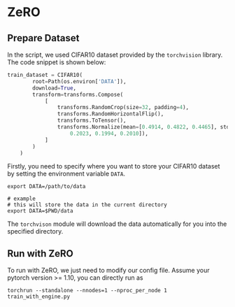 # ZeRO

## Prepare Dataset

In the script, we used CIFAR10 dataset provided by the `torchvision` library. The code snippet is shown below:

```python
train_dataset = CIFAR10(
        root=Path(os.environ['DATA']),
        download=True,
        transform=transforms.Compose(
            [
                transforms.RandomCrop(size=32, padding=4),
                transforms.RandomHorizontalFlip(),
                transforms.ToTensor(),
                transforms.Normalize(mean=[0.4914, 0.4822, 0.4465], std=[
                    0.2023, 0.1994, 0.2010]),
            ]
        )
    )
```

Firstly, you need to specify where you want to store your CIFAR10 dataset by setting the environment variable `DATA`. 

```shell
export DATA=/path/to/data

# example
# this will store the data in the current directory
export DATA=$PWD/data
```

The `torchvison` module will download the data automatically for you into the specified directory.

## Run with ZeRO

To run with ZeRO, we just need to modify our config file. Assume your pytorch version >= 1.10, you can directly run as

```shell
torchrun --standalone --nnodes=1 --nproc_per_node 1 train_with_engine.py
```